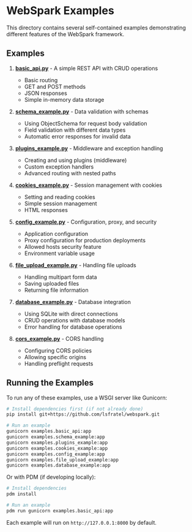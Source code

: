 # WebSpark Examples

This directory contains several self-contained examples demonstrating different features of the WebSpark framework.

## Examples

1. **[basic_api.py](basic_api.py)** - A simple REST API with CRUD operations
   - Basic routing
   - GET and POST methods
   - JSON responses
   - Simple in-memory data storage

2. **[schema_example.py](schema_example.py)** - Data validation with schemas
   - Using ObjectSchema for request body validation
   - Field validation with different data types
   - Automatic error responses for invalid data

3. **[plugins_example.py](plugins_example.py)** - Middleware and exception handling
   - Creating and using plugins (middleware)
   - Custom exception handlers
   - Advanced routing with nested paths

4. **[cookies_example.py](cookies_example.py)** - Session management with cookies
   - Setting and reading cookies
   - Simple session management
   - HTML responses

5. **[config_example.py](config_example.py)** - Configuration, proxy, and security
   - Application configuration
   - Proxy configuration for production deployments
   - Allowed hosts security feature
   - Environment variable usage

6. **[file_upload_example.py](file_upload_example.py)** - Handling file uploads
   - Handling multipart form data
   - Saving uploaded files
   - Returning file information

7. **[database_example.py](database_example.py)** - Database integration
   - Using SQLite with direct connections
   - CRUD operations with database models
   - Error handling for database operations

8. **[cors_example.py](cors_example.py)** - CORS handling
   - Configuring CORS policies
   - Allowing specific origins
   - Handling preflight requests

## Running the Examples

To run any of these examples, use a WSGI server like Gunicorn:

```bash
# Install dependencies first (if not already done)
pip install git+https://github.com/lsfratel/webspark.git

# Run an example
gunicorn examples.basic_api:app
gunicorn examples.schema_example:app
gunicorn examples.plugins_example:app
gunicorn examples.cookies_example:app
gunicorn examples.config_example:app
gunicorn examples.file_upload_example:app
gunicorn examples.database_example:app
```

Or with PDM (if developing locally):

```bash
# Install dependencies
pdm install

# Run an example
pdm run gunicorn examples.basic_api:app
```

Each example will run on `http://127.0.0.1:8000` by default.
